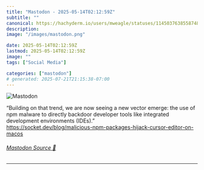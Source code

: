 ```yaml
---
title: "Mastodon - 2025-05-14T02:12:59Z"
subtitle: ""
canonical: https://hachyderm.io/users/mweagle/statuses/114503763855874826
description:
image: "/images/mastodon.png"

date: 2025-05-14T02:12:59Z
lastmod: 2025-05-14T02:12:59Z
image: ""
tags: ["Social Media"]

categories: ["mastodon"]
# generated: 2025-07-21T21:15:38-07:00
---
```

![Mastodon](/images/mastodon.png)

<p>“Building on that trend, we are now seeing a new vector emerge: the use of npm malware to directly backdoor developer tools like integrated development environments (IDEs).”<br /><a href="https://socket.dev/blog/malicious-npm-packages-hijack-cursor-editor-on-macos" target="_blank" rel="nofollow noopener noreferrer" translate="no"><span class="invisible">https://</span><span class="ellipsis">socket.dev/blog/malicious-npm-</span><span class="invisible">packages-hijack-cursor-editor-on-macos</span></a></p>


###### [Mastodon Source 🐘](https://hachyderm.io/@mweagle/114503763855874826)

___
